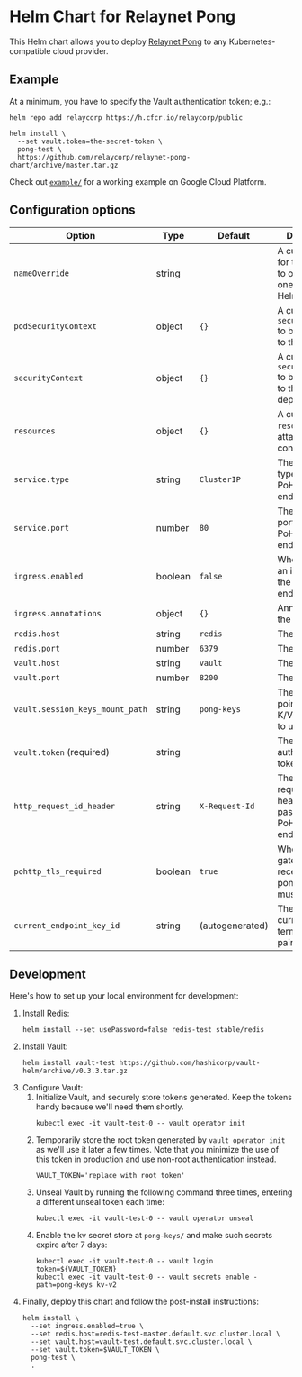 # Helm Chart for Relaynet Pong

This Helm chart allows you to deploy [Relaynet Pong](https://docs.relaycorp.tech/relaynet-pong/) to any Kubernetes-compatible cloud provider.

## Example

At a minimum, you have to specify the Vault authentication token; e.g.:

```
helm repo add relaycorp https://h.cfcr.io/relaycorp/public

helm install \
  --set vault.token=the-secret-token \
  pong-test \
  https://github.com/relaycorp/relaynet-pong-chart/archive/master.tar.gz
```

Check out [`example/`](./example) for a working example on Google Cloud Platform.

## Configuration options

| Option | Type | Default | Description |
| --- | --- | --- | --- |
| `nameOverride` | string | | A custom name for the release, to override the one passed to Helm |
| `podSecurityContext` | object | `{}` | A custom `securityContext` to be attached to the pods |
| `securityContext` | object | `{}` | A custom `securityContext` to be attached to the deployments |
| `resources` | object | `{}` | A custom name `resources` to be attached to the containers |
| `service.type` | string | `ClusterIP` | The service type for the PoHTTP endpoint |
| `service.port` | number | `80` | The service port for the PoHTTP endpoint |
| `ingress.enabled` | boolean | `false` | Whether to use an ingress for the PoHTTP endpoint |
| `ingress.annotations` | object | `{}` | Annotations for the ingress |
| `redis.host` | string | `redis` | The Redis host |
| `redis.port` | number | `6379` | The Redis port |
| `vault.host` | string | `vault` | The Vault host |
| `vault.port` | number | `8200` | The Vault port |
| `vault.session_keys_mount_path` | string | `pong-keys` | The mount point for the K/V engine v2 to use |
| `vault.token` (required) | string | | The Vault authentication token |
| `http_request_id_header` | string | `X-Request-Id` | The HTTP request id header to be passed to the PoHTTP endpoint server |
| `pohttp_tls_required` | boolean | `true` | Whether the gateway receiving a pong message must use TLS |
| `current_endpoint_key_id` | string | (autogenerated) | The id for the current long-term node key pair |

## Development

Here's how to set up your local environment for development:

1. Install Redis:
   ```
   helm install --set usePassword=false redis-test stable/redis
   ```
1. Install Vault:
   ```
   helm install vault-test https://github.com/hashicorp/vault-helm/archive/v0.3.3.tar.gz
   ```
1. Configure Vault:
   1. Initialize Vault, and securely store tokens generated. Keep the tokens handy because we'll need them shortly.
      ```
      kubectl exec -it vault-test-0 -- vault operator init
      ```
   1. Temporarily store the root token generated by `vault operator init` as we'll use it later a few times. Note that you minimize the use of this token in production and use non-root authentication instead.
      ```
      VAULT_TOKEN='replace with root token'
      ```
   1. Unseal Vault by running the following command three times, entering a different unseal token each time:
      ```
      kubectl exec -it vault-test-0 -- vault operator unseal
      ```
   1. Enable the kv secret store at `pong-keys/` and make such secrets expire after 7 days:
      ```
      kubectl exec -it vault-test-0 -- vault login token=${VAULT_TOKEN}
      kubectl exec -it vault-test-0 -- vault secrets enable -path=pong-keys kv-v2
      ```
1. Finally, deploy this chart and follow the post-install instructions:
   ```
   helm install \
     --set ingress.enabled=true \
     --set redis.host=redis-test-master.default.svc.cluster.local \
     --set vault.host=vault-test.default.svc.cluster.local \
     --set vault.token=$VAULT_TOKEN \
     pong-test \
     .
   ```
